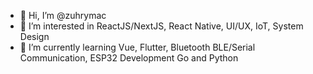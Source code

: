 - 👋 Hi, I’m @zuhrymac
- 👀 I’m interested in ReactJS/NextJS, React Native, UI/UX, IoT, System Design
- 🌱 I’m currently learning Vue, Flutter, Bluetooth BLE/Serial Communication, ESP32 Development Go and Python
<!-- - 💞️ I’m looking to collaborate on ...
- 📫 How to reach me ...
--->

<!---
zuhrymac/zuhrymac is a ✨ special ✨ repository because its `README.md` (this file) appears on your GitHub profile.
You can click the Preview link to take a look at your changes.
--->

